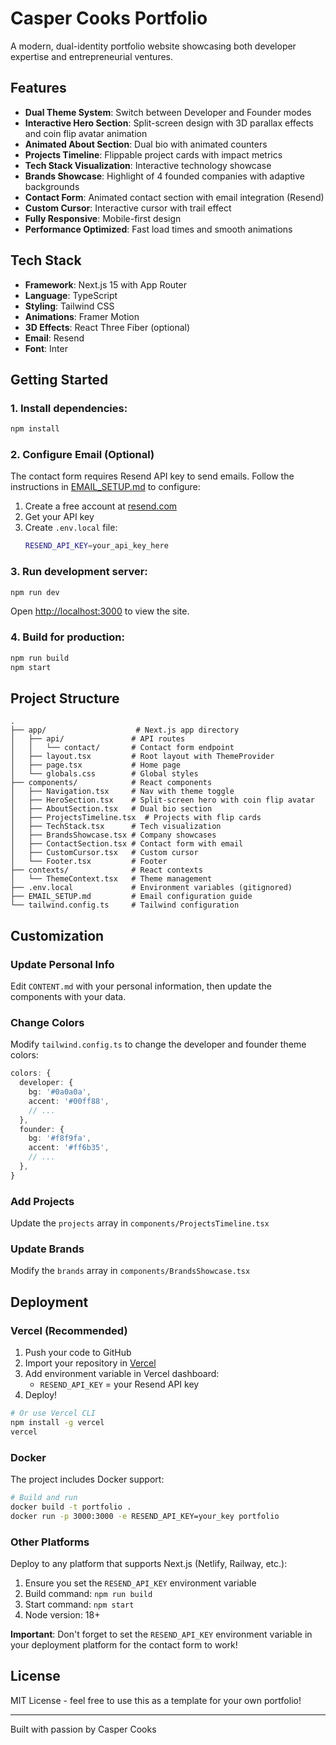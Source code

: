 # Casper Cooks Portfolio

A modern, dual-identity portfolio website showcasing both developer expertise and entrepreneurial ventures.

## Features

- **Dual Theme System**: Switch between Developer and Founder modes
- **Interactive Hero Section**: Split-screen design with 3D parallax effects and coin flip avatar animation
- **Animated About Section**: Dual bio with animated counters
- **Projects Timeline**: Flippable project cards with impact metrics
- **Tech Stack Visualization**: Interactive technology showcase
- **Brands Showcase**: Highlight of 4 founded companies with adaptive backgrounds
- **Contact Form**: Animated contact section with email integration (Resend)
- **Custom Cursor**: Interactive cursor with trail effect
- **Fully Responsive**: Mobile-first design
- **Performance Optimized**: Fast load times and smooth animations

## Tech Stack

- **Framework**: Next.js 15 with App Router
- **Language**: TypeScript
- **Styling**: Tailwind CSS
- **Animations**: Framer Motion
- **3D Effects**: React Three Fiber (optional)
- **Email**: Resend
- **Font**: Inter

## Getting Started

### 1. Install dependencies:

```bash
npm install
```

### 2. Configure Email (Optional)

The contact form requires Resend API key to send emails. Follow the instructions in [EMAIL_SETUP.md](./EMAIL_SETUP.md) to configure:

1. Create a free account at [resend.com](https://resend.com)
2. Get your API key
3. Create `.env.local` file:
   ```bash
   RESEND_API_KEY=your_api_key_here
   ```

### 3. Run development server:

```bash
npm run dev
```

Open [http://localhost:3000](http://localhost:3000) to view the site.

### 4. Build for production:

```bash
npm run build
npm start
```

## Project Structure

```
.
├── app/                    # Next.js app directory
│   ├── api/               # API routes
│   │   └── contact/       # Contact form endpoint
│   ├── layout.tsx         # Root layout with ThemeProvider
│   ├── page.tsx           # Home page
│   └── globals.css        # Global styles
├── components/            # React components
│   ├── Navigation.tsx     # Nav with theme toggle
│   ├── HeroSection.tsx    # Split-screen hero with coin flip avatar
│   ├── AboutSection.tsx   # Dual bio section
│   ├── ProjectsTimeline.tsx  # Projects with flip cards
│   ├── TechStack.tsx      # Tech visualization
│   ├── BrandsShowcase.tsx # Company showcases
│   ├── ContactSection.tsx # Contact form with email
│   ├── CustomCursor.tsx   # Custom cursor
│   └── Footer.tsx         # Footer
├── contexts/              # React contexts
│   └── ThemeContext.tsx   # Theme management
├── .env.local             # Environment variables (gitignored)
├── EMAIL_SETUP.md         # Email configuration guide
└── tailwind.config.ts     # Tailwind configuration

```

## Customization

### Update Personal Info

Edit `CONTENT.md` with your personal information, then update the components with your data.

### Change Colors

Modify `tailwind.config.ts` to change the developer and founder theme colors:

```typescript
colors: {
  developer: {
    bg: '#0a0a0a',
    accent: '#00ff88',
    // ...
  },
  founder: {
    bg: '#f8f9fa',
    accent: '#ff6b35',
    // ...
  },
}
```

### Add Projects

Update the `projects` array in `components/ProjectsTimeline.tsx`

### Update Brands

Modify the `brands` array in `components/BrandsShowcase.tsx`

## Deployment

### Vercel (Recommended)

1. Push your code to GitHub
2. Import your repository in [Vercel](https://vercel.com)
3. Add environment variable in Vercel dashboard:
   - `RESEND_API_KEY` = your Resend API key
4. Deploy!

```bash
# Or use Vercel CLI
npm install -g vercel
vercel
```

### Docker

The project includes Docker support:

```bash
# Build and run
docker build -t portfolio .
docker run -p 3000:3000 -e RESEND_API_KEY=your_key portfolio
```

### Other Platforms

Deploy to any platform that supports Next.js (Netlify, Railway, etc.):

1. Ensure you set the `RESEND_API_KEY` environment variable
2. Build command: `npm run build`
3. Start command: `npm start`
4. Node version: 18+

**Important**: Don't forget to set the `RESEND_API_KEY` environment variable in your deployment platform for the contact form to work!

## License

MIT License - feel free to use this as a template for your own portfolio!

---

Built with passion by Casper Cooks
